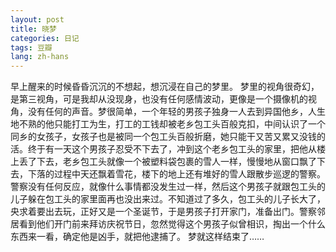 ```yaml
---
layout: post
title: 晓梦
categories: 日记
tags: 豆瓣
lang: zh-hans
---
```

早上醒来的时候昏昏沉沉的不想起，想沉浸在自己的梦里。
梦里的视角很奇幻，是第三视角，可是我却从没现身，也没有任何感情波动，更像是一个摄像机的视角，没有任何的声音。梦很简单，一个年轻的男孩子独身一人去到异国他乡，人生地不熟的他只能打工为生，打工的工钱却被老乡包工头百般克扣，中间认识了一个同乡的女孩子，女孩子也是被同一个包工头百般折磨，她只能干又苦又累又没钱的活。终于有一天这个男孩子忍受不下去了，冲到这个老乡包工头的家里，把他从楼上丢了下去，老乡包工头就像一个被塑料袋包裹的雪人一样，慢慢地从窗口飘了下去，下落的过程中天还飘着雪花，楼下的地上还有堆好的雪人跟散步巡逻的警察。
警察没有任何反应，就像什么事情都没发生过一样，然后这个男孩子就跟包工头的儿子躲在包工头的家里面再也没出来过。不知道过了多久，包工头的儿子长大了，央求着要出去玩，正好又是一个圣诞节，于是男孩子打开家门，准备出门。警察邻居看到他们开门前来拜访庆祝节日，忽然觉得这个男孩子似曾相识，掏出一个什么东西来一看，确定他是凶手，就把他逮捕了。
梦就这样结束了……